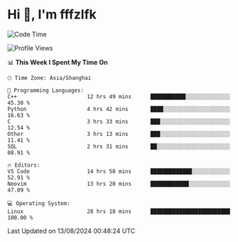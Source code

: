 # Hi 👋, I'm fffzlfk

<!--START_SECTION:waka-->
![Code Time](http://img.shields.io/badge/Code%20Time-898%20hrs%2014%20mins-blue)

![Profile Views](http://img.shields.io/badge/Profile%20Views-0-blue)

📊 **This Week I Spent My Time On** 

```text
🕑︎ Time Zone: Asia/Shanghai

💬 Programming Languages: 
C++                      12 hrs 49 mins      ███████████░░░░░░░░░░░░░░   45.30 % 
Python                   4 hrs 42 mins       ████░░░░░░░░░░░░░░░░░░░░░   16.63 % 
C                        3 hrs 33 mins       ███░░░░░░░░░░░░░░░░░░░░░░   12.54 % 
Other                    3 hrs 13 mins       ███░░░░░░░░░░░░░░░░░░░░░░   11.41 % 
SQL                      2 hrs 31 mins       ██░░░░░░░░░░░░░░░░░░░░░░░   08.91 % 

🔥 Editors: 
VS Code                  14 hrs 58 mins      █████████████░░░░░░░░░░░░   52.91 % 
Neovim                   13 hrs 20 mins      ████████████░░░░░░░░░░░░░   47.09 % 

💻 Operating System: 
Linux                    28 hrs 18 mins      █████████████████████████   100.00 % 
```


 Last Updated on 13/08/2024 00:48:24 UTC
<!--END_SECTION:waka-->
